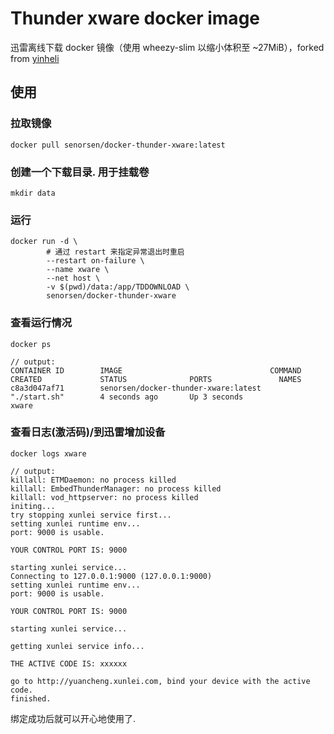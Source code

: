 # Thunder xware docker image

迅雷离线下载 docker 镜像（使用 wheezy-slim 以缩小体积至 ~27MiB），forked from [yinheli](https://github.com/yinheli/docker-thunder-xware)

## 使用

### 拉取镜像

```
docker pull senorsen/docker-thunder-xware:latest
```

### 创建一个下载目录. 用于挂载卷

```
mkdir data
```

### 运行

```
docker run -d \
        # 通过 restart 来指定异常退出时重启
        --restart on-failure \
        --name xware \
        --net host \
        -v $(pwd)/data:/app/TDDOWNLOAD \
        senorsen/docker-thunder-xware
```

### 查看运行情况

```
docker ps
```

```
// output:
CONTAINER ID        IMAGE                                 COMMAND             CREATED             STATUS              PORTS               NAMES
c8a3d047af71        senorsen/docker-thunder-xware:latest   "./start.sh"        4 seconds ago       Up 3 seconds                            xware
```

### 查看日志(激活码)/到迅雷增加设备

```
docker logs xware
```

```
// output:
killall: ETMDaemon: no process killed
killall: EmbedThunderManager: no process killed
killall: vod_httpserver: no process killed
initing...
try stopping xunlei service first...
setting xunlei runtime env...
port: 9000 is usable.

YOUR CONTROL PORT IS: 9000

starting xunlei service...
Connecting to 127.0.0.1:9000 (127.0.0.1:9000)
setting xunlei runtime env...
port: 9000 is usable.

YOUR CONTROL PORT IS: 9000

starting xunlei service...

getting xunlei service info...

THE ACTIVE CODE IS: xxxxxx

go to http://yuancheng.xunlei.com, bind your device with the active code.
finished.
```

绑定成功后就可以开心地使用了.




